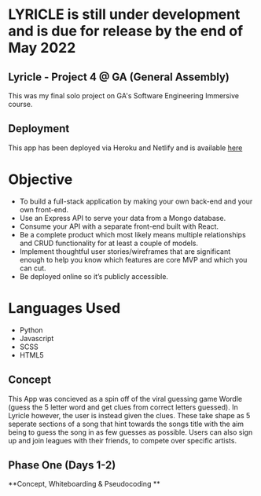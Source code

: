 # LYRICLE is still under development and is due for release by the end of May 2022

## Lyricle - Project 4 @ GA (General Assembly) 

This was my final solo project on GA's Software Engineering Immersive course. 

## Deployment 

This app has been deployed via Heroku and Netlify and is available [here](https://playlyricle.com/)

# Objective

- To build a full-stack application by making your own back-end and your own front-end.
- Use an Express API to serve your data from a Mongo database.
- Consume your API with a separate front-end built with React.
- Be a complete product which most likely means multiple relationships and CRUD functionality for at least a couple of models.
- Implement thoughtful user stories/wireframes that are significant enough to help you know which features are core MVP and which you can cut.
- Be deployed online so it’s publicly accessible.

# Languages Used

- Python
- Javascript
- SCSS
- HTML5

## Concept

This App was concieved as a spin off of the viral guessing game Wordle (guess the 5 letter word and get clues from correct letters guessed). In Lyricle however, the user is instead given the clues. These take shape as 5 seperate sections of a song that hint towards the songs title with the aim being to guess the song in as few guesses as possible. Users can also sign up and join leagues with their friends, to compete over specific artists. 

## Phase One (Days 1-2) 

**Concept, Whiteboarding & Pseudocoding **

